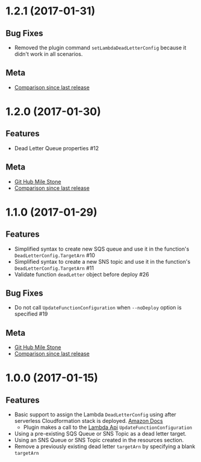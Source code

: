 # 1.2.1 (2017-01-31)

## Bug Fixes
* Removed the plugin command `setLambdaDeadLetterConfig` because it didn't work in all scenarios.

## Meta
* [Comparison since last release](https://github.com/gmetzker/serverless-plugin-lambda-dead-letter/compare/v1.2.0...v1.2.1)


# 1.2.0 (2017-01-30)

## Features
* Dead Letter Queue properties #12

## Meta
* [Git Hub Mile Stone](https://github.com/gmetzker/serverless-plugin-lambda-dead-letter/milestone/2?closed=1)
* [Comparison since last release](https://github.com/gmetzker/serverless-plugin-lambda-dead-letter/compare/v1.1.0...v1.2.0)


# 1.1.0 (2017-01-29)

## Features
* Simplified syntax to create new SQS queue and use it in the function's `DeadLetterConfig.TargetArn` #10
* Simplified syntax to create a new SNS topic and use it in the function's `DeadLetterConfig.TargetArn` #11
* Validate function `deadLetter` object before deploy #26

 ## Bug Fixes
 * Do not call `UpdateFunctionConfiguration` when `--noDeploy` option is specified #19

 ## Meta
 * [Git Hub Mile Stone](https://github.com/gmetzker/serverless-plugin-lambda-dead-letter/milestone/3?closed=1)
 * [Comparison since last release](https://github.com/gmetzker/serverless-plugin-lambda-dead-letter/compare/v1.0.0...v1.1.0)

# 1.0.0 (2017-01-15)

## Features
* Basic support to assign the Lambda `DeadLetterConfig` using after serverless Cloudformation stack is deployed.  [Amazon Docs](http://docs.aws.amazon.com/lambda/latest/dg/dlq.html)
  * Plugin makes a call to the [Lambda Api](http://docs.aws.amazon.com/lambda/latest/dg/API_UpdateFunctionConfiguration.html)
 `UpdateFunctionConfiguration`
* Using a pre-existing SQS Queue or SNS Topic as a dead letter target.
* Using an SNS Queue or SNS Topic created in the resources section.
* Remove a previously existing dead letter `targetArn` by specifying a blank `targetArn`

